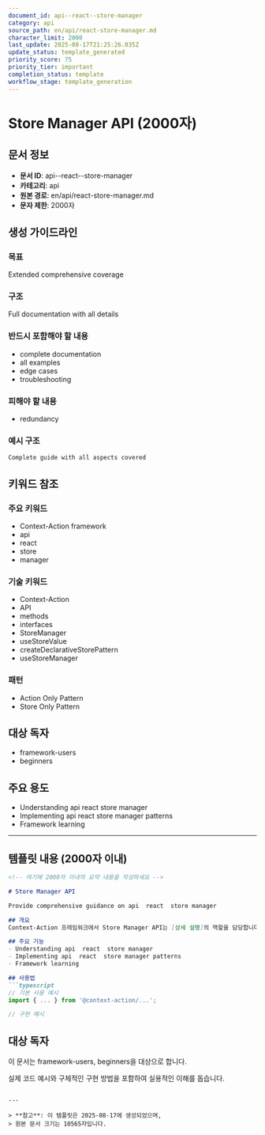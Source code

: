 ```yaml
---
document_id: api--react--store-manager
category: api
source_path: en/api/react-store-manager.md
character_limit: 2000
last_update: 2025-08-17T21:25:26.035Z
update_status: template_generated
priority_score: 75
priority_tier: important
completion_status: template
workflow_stage: template_generation
---
```


# Store Manager API (2000자)

## 문서 정보
- **문서 ID**: api--react--store-manager
- **카테고리**: api
- **원본 경로**: en/api/react-store-manager.md
- **문자 제한**: 2000자

## 생성 가이드라인

### 목표
Extended comprehensive coverage

### 구조
Full documentation with all details

### 반드시 포함해야 할 내용
- complete documentation
- all examples
- edge cases
- troubleshooting

### 피해야 할 내용  
- redundancy

### 예시 구조
```
Complete guide with all aspects covered
```

## 키워드 참조

### 주요 키워드
- Context-Action framework
- api
- react
- store
- manager

### 기술 키워드
- Context-Action
- API
- methods
- interfaces
- StoreManager
- useStoreValue
- createDeclarativeStorePattern
- useStoreManager

### 패턴
- Action Only Pattern
- Store Only Pattern

## 대상 독자
- framework-users
- beginners

## 주요 용도
- Understanding api  react  store manager
- Implementing api  react  store manager patterns
- Framework learning

---

## 템플릿 내용 (2000자 이내)

```markdown
<!-- 여기에 2000자 이내의 요약 내용을 작성하세요 -->

# Store Manager API

Provide comprehensive guidance on api  react  store manager

## 개요
Context-Action 프레임워크에서 Store Manager API는 [상세 설명]의 역할을 담당합니다.

## 주요 기능
- Understanding api  react  store manager
- Implementing api  react  store manager patterns
- Framework learning

## 사용법
```typescript
// 기본 사용 예시
import { ... } from '@context-action/...';

// 구현 예시
```

## 대상 독자
이 문서는 framework-users, beginners을 대상으로 합니다.

실제 코드 예시와 구체적인 구현 방법을 포함하여 실용적인 이해를 돕습니다.
```

---

> **참고**: 이 템플릿은 2025-08-17에 생성되었으며, 
> 원본 문서 크기는 10565자입니다.
